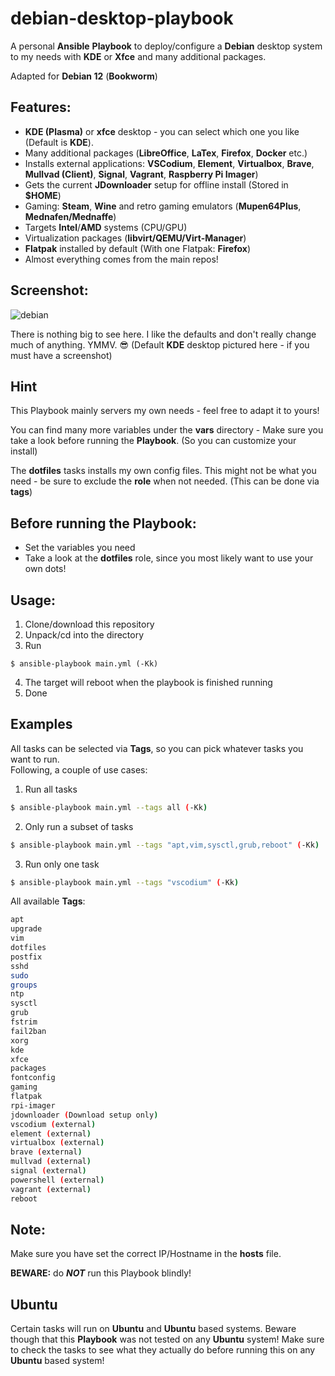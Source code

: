 # debian-desktop-playbook
A personal **Ansible** **Playbook** to deploy/configure a **Debian** desktop system to my needs with **KDE** or **Xfce** and many additional packages.

Adapted for **Debian 12** (**Bookworm**)

## Features:
- **KDE (Plasma)** or **xfce** desktop - you can select which one you like (Default is **KDE**).
- Many additional packages (**LibreOffice**, **LaTex**, **Firefox**, **Docker** etc.)
- Installs external applications: **VSCodium**, **Element**, **Virtualbox**, **Brave**, **Mullvad (Client)**, **Signal**, **Vagrant**, **Raspberry Pi Imager**)
- Gets the current **JDownloader** setup for offline install (Stored in **$HOME**)
- Gaming: **Steam**, **Wine** and retro gaming emulators (**Mupen64Plus**, **Mednafen/Mednaffe**)
- Targets **Intel**/**AMD** systems (CPU/GPU)
- Virtualization packages (**libvirt/QEMU/Virt-Manager**)
- **Flatpak** installed by default (With one Flatpak: **Firefox**)
- Almost everything comes from the main repos!

## Screenshot:
![debian](https://github.com/jhx0/debian-desktop-playbook/assets/37046652/436bb3f7-011b-498b-8de4-5b35aade3a7f)

There is nothing big to see here. I like the defaults and don't really change much of anything. YMMV. 😎
(Default **KDE** desktop pictured here - if you must have a screenshot)

## Hint
This Playbook mainly servers my own needs - feel free to adapt it to yours!

You can find many more variables under the **vars** directory - Make sure you take a look before running the **Playbook**. (So you can customize your install)

The **dotfiles** tasks installs my own config files. This might not be what you need - be sure to exclude the **role** when not needed. (This can be done via **tags**)

## Before running the Playbook:
- Set the variables you need
- Take a look at the **dotfiles** role, since you most likely want to use your own dots!

## Usage:
1. Clone/download this repository
2. Unpack/cd into the directory
3. Run
```shell
$ ansible-playbook main.yml (-Kk)
```
4. The target will reboot when the playbook is finished running
5. Done

## Examples
All tasks can be selected via **Tags**, so you can pick whatever tasks you want to run.   
Following, a couple of use cases:
1. Run all tasks
```bash
$ ansible-playbook main.yml --tags all (-Kk)
```
2. Only run a subset of tasks
```bash
$ ansible-playbook main.yml --tags "apt,vim,sysctl,grub,reboot" (-Kk)
```
3. Run only one task
```bash
$ ansible-playbook main.yml --tags "vscodium" (-Kk)
```
All available **Tags**:
```bash
apt
upgrade
vim
dotfiles
postfix
sshd
sudo
groups
ntp
sysctl
grub
fstrim
fail2ban
xorg
kde
xfce
packages
fontconfig
gaming
flatpak
rpi-imager
jdownloader (Download setup only)
vscodium (external)
element (external)
virtualbox (external)
brave (external)
mullvad (external)
signal (external)
powershell (external)
vagrant (external)
reboot
```

## Note:
Make sure you have set the correct IP/Hostname in the **hosts** file.   

**BEWARE:** do **_NOT_** run this Playbook blindly!

## Ubuntu
Certain tasks will run on **Ubuntu** and **Ubuntu** based systems.
Beware though that this **Playbook** was not tested on any **Ubuntu** system!
Make sure to check the tasks to see what they actually do before running this on any **Ubuntu** based system!